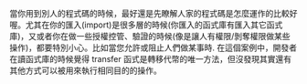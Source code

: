 當你用到別人的程式碼的時候，最好還是先瞭解人家的程式碼是怎麼運作的比較好喔。尤其在你的匯入(import)是很多層的時候(你匯入的函式庫有匯入其它函式庫)，又或者你在做一些授權控管、驗證的時候(像是讓人有權限/剝奪權限做某些操作)，都要特別小心。比如當您允許或阻止人們做某事時. 在這個案例中，開發者在讀函式庫的時候覺得 transfer 函式是轉移代幣的唯一方法，但沒發現其實還有其他方式可以被用來執行相同目的的操作。